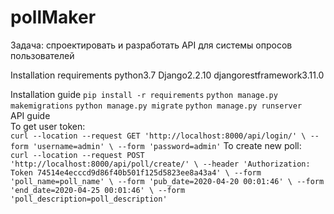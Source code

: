 # pollMaker
Задача: спроектировать и разработать API для системы опросов пользователей


Installation requirements
  python3.7
  Django2.2.10
  djangorestframework3.11.0

Installation guide
  `pip install -r requirements`
  `python manage.py makemigrations`
  `python manage.py migrate`
  `python manage.py runserver`
<br />
API guide<br />
  To get user token:<br />
    ```
    curl --location --request GET 'http://localhost:8000/api/login/' \
    --form 'username=admin' \
    --form 'password=admin'
    ```
  To create new poll:<br />
    ```
    curl --location --request POST 'http://localhost:8000/api/poll/create/' \
    --header 'Authorization: Token 74514e4ecccd9d86f40b501f125d5823ee8a43a4' \
    --form 'poll_name=poll_name' \
    --form 'pub_date=2020-04-20 00:01:46' \
    --form 'end_date=2020-04-25 00:01:46' \
    --form 'poll_description=poll_description'
    ```


  
